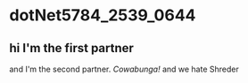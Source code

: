 # dotNet5784_2539_0644

## hi I'm the first partner

and I'm the second partner. *Cowabunga!* and we hate Shreder

